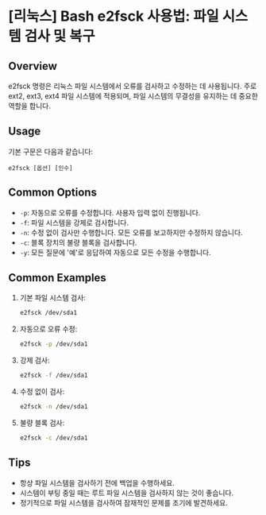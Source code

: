 # [리눅스] Bash e2fsck 사용법: 파일 시스템 검사 및 복구

## Overview
e2fsck 명령은 리눅스 파일 시스템에서 오류를 검사하고 수정하는 데 사용됩니다. 주로 ext2, ext3, ext4 파일 시스템에 적용되며, 파일 시스템의 무결성을 유지하는 데 중요한 역할을 합니다.

## Usage
기본 구문은 다음과 같습니다:
```
e2fsck [옵션] [인수]
```

## Common Options
- `-p`: 자동으로 오류를 수정합니다. 사용자 입력 없이 진행됩니다.
- `-f`: 파일 시스템을 강제로 검사합니다.
- `-n`: 수정 없이 검사만 수행합니다. 모든 오류를 보고하지만 수정하지 않습니다.
- `-c`: 블록 장치의 불량 블록을 검사합니다.
- `-y`: 모든 질문에 '예'로 응답하여 자동으로 모든 수정을 수행합니다.

## Common Examples
1. 기본 파일 시스템 검사:
   ```bash
   e2fsck /dev/sda1
   ```

2. 자동으로 오류 수정:
   ```bash
   e2fsck -p /dev/sda1
   ```

3. 강제 검사:
   ```bash
   e2fsck -f /dev/sda1
   ```

4. 수정 없이 검사:
   ```bash
   e2fsck -n /dev/sda1
   ```

5. 불량 블록 검사:
   ```bash
   e2fsck -c /dev/sda1
   ```

## Tips
- 항상 파일 시스템을 검사하기 전에 백업을 수행하세요.
- 시스템이 부팅 중일 때는 루트 파일 시스템을 검사하지 않는 것이 좋습니다.
- 정기적으로 파일 시스템을 검사하여 잠재적인 문제를 조기에 발견하세요.